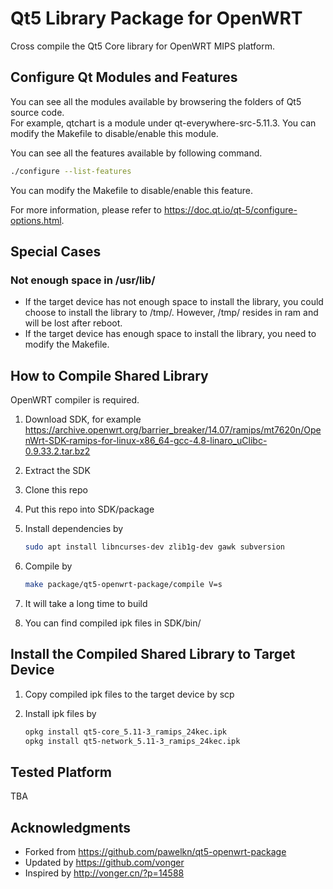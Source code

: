 # Qt5 Library Package for OpenWRT

Cross compile the Qt5 Core library for OpenWRT MIPS platform.

## Configure Qt Modules and Features

You can see all the modules available by browsering the folders of Qt5 source code.  
For example, qtchart is a module under qt-everywhere-src-5.11.3. You can modify the Makefile to disable/enable this module.  

You can see all the features available by following command.

```bash
./configure --list-features
```

You can modify the Makefile to disable/enable this feature.  

For more information, please refer to https://doc.qt.io/qt-5/configure-options.html.

## Special Cases

### Not enough space in /usr/lib/
* If the target device has not enough space to install the library, you could choose to install the library to /tmp/. However, /tmp/ resides in ram and will be lost after reboot.  
* If the target device has enough space to install the library, you need to modify the Makefile.  

## How to Compile Shared Library

OpenWRT compiler is required.

1. Download SDK, for example https://archive.openwrt.org/barrier_breaker/14.07/ramips/mt7620n/OpenWrt-SDK-ramips-for-linux-x86_64-gcc-4.8-linaro_uClibc-0.9.33.2.tar.bz2  
2. Extract the SDK  
3. Clone this repo  
4. Put this repo into SDK/package  
5. Install dependencies by  

    ```bash
    sudo apt install libncurses-dev zlib1g-dev gawk subversion
    ```

6. Compile by  

    ```bash
    make package/qt5-openwrt-package/compile V=s  
    ```

7. It will take a long time to build  
8. You can find compiled ipk files in SDK/bin/  

## Install the Compiled Shared Library to Target Device

1. Copy compiled ipk files to the target device by scp  
2. Install ipk files by  

    ```bash
    opkg install qt5-core_5.11-3_ramips_24kec.ipk
    opkg install qt5-network_5.11-3_ramips_24kec.ipk
    ```

## Tested Platform

TBA

## Acknowledgments

* Forked from https://github.com/pawelkn/qt5-openwrt-package  
* Updated by https://github.com/vonger  
* Inspired by http://vonger.cn/?p=14588  
